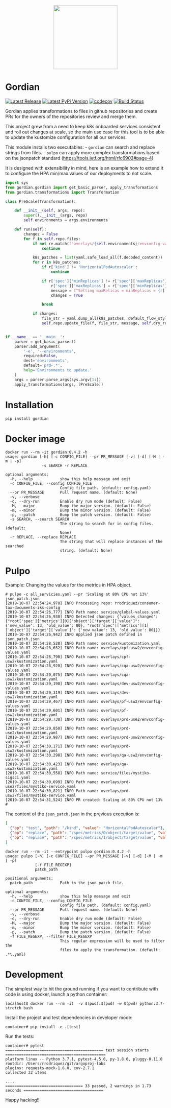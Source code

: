 <div align="center">
<img width="200"
src=".github/gordian-logo.png">
</div>

Gordian
========

[![Latest Release](https://img.shields.io/github/v/release/argoproj-labs/gordian.svg)](https://github.com/argoproj-labs/gordian/releases/)
[![Latest PyPi Version](https://badge.fury.io/py/gordian.svg)](https://pypi.python.org/pypi/gordian/)
[![codecov](https://codecov.io/gh/argoproj-labs/gordian/branch/master/graph/badge.svg)](https://codecov.io/gh/argoproj-labs/gordian/)
[![Build Status](https://github.com/argoproj-labs/gordian/workflows/Python%20package/badge.svg)](https://github.com/argoproj-labs/gordian/actions?query=workflow%3A%22Python+package%22)

Gordian applies transformations to files in github repositories and create PRs for the owners of the repositories review and merge them.

This project grew from a need to keep k8s onboarded services consistent and roll out changes at scale, so the main use case for this tool
is to be able to update the kustomize configuration for all our services.

This module installs two executables:
    - `gordian` can search and replace strings from files.
    - `pulpo` can apply more complex transformations based on the jsonpatch standard (https://tools.ietf.org/html/rfc6902#page-4)

It is designed with extensibility in mind, here is an example how to extend it to configure the HPA min/max values of our deployments to not scale.

```python
import sys
from gordian.gordian import get_basic_parser, apply_transformations
from gordian.transformations import Transformation

class PreScale(Transformation):

    def __init__(self, args, repo):
        super().__init__(args, repo)
        self.environments = args.environments

    def run(self):
        changes = False
        for f in self.repo.files:
            if not re.match(f'overlays/{self.environments}/envconfig-values.yaml', f.path):
                continue

            k8s_patches = list(yaml.safe_load_all(f.decoded_content))
            for r in k8s_patches:
                if r['kind'] != 'HorizontalPodAutoscaler':
                    continue

                if r['spec']['minReplicas'] != r['spec']['maxReplicas']:
                    r['spec']['maxReplicas'] = r['spec']['minReplicas']
                    message = f"Setting maxRelicas = minReplicas = {r['spec']['minReplicas']}"
                    changes = True

                break

            if changes:
                file_str = yaml.dump_all(k8s_patches, default_flow_style=False, explicit_start=True)
                self.repo.update_file(f, file_str, message, self.dry_run)


if __name__ == '__main__':
    parser = get_basic_parser()
    parser.add_argument(
        '-e', '--environments',
        required=False,
        dest='environments',
        default='prd-.*',
        help='Environments to update.'
    )
    args = parser.parse_args(sys.argv[1:])
    apply_transformations(args, [PreScale])
```


Installation
============
```
pip install gordian
```

Docker image
============
```
docker run --rm -it gordian:0.4.2 -h
usage: gordian [-h] [-c CONFIG_FILE] --pr PR_MESSAGE [-v] [-d] [-M | -m | -p]
                -s SEARCH -r REPLACE

optional arguments:
  -h, --help            show this help message and exit
  -c CONFIG_FILE, --config CONFIG_FILE
                        Config file path. (default: config.yaml)
  --pr PR_MESSAGE       Pull request name. (default: None)
  -v, --verbose
  -d, --dry-run         Enable dry run mode (default: False)
  -M, --major           Bump the major version. (default: False)
  -m, --minor           Bump the minor version. (default: False)
  -p, --patch           Bump the patch version. (default: False)
  -s SEARCH, --search SEARCH
                        The string to search for in config files. (default:
                        None)
  -r REPLACE, --replace REPLACE
                        The string that will replace instances of the searched
                        string. (default: None)
```

Pulpo
=====
Example: Changing the values for the metrics in HPA object.
```
# pulpo -c all_servicies.yaml --pr 'Scaling at 80% CPU not 13%' json_patch.json
[2019-10-07 22:54:24,978] INFO Processing repo: rrodriquez/consumer-tax-documents-iks-config
[2019-10-07 22:54:26,777] INFO Path name: service/global-values.yaml
[2019-10-07 22:54:26,930] INFO Detected changes: {'values_changed': {"root['spec']['metrics'][0]['object']['target']['value']": {'new_value': 13, 'old_value': 80}, "root['spec']['metrics'][1]['object']['target']['value']": {'new_value': 13, 'old_value': 80}}}
[2019-10-07 22:54:26,942] INFO Applied json patch defined in json_patch.json
[2019-10-07 22:54:28,528] INFO Path name: service/kustomization.yaml
[2019-10-07 22:54:28,652] INFO Path name: overlays/cpf-usw2/envconfig-values.yaml
[2019-10-07 22:54:28,790] INFO Path name: overlays/cpf-usw2/kustomization.yaml
[2019-10-07 22:54:28,920] INFO Path name: overlays/cqa-usw2/envconfig-values.yaml
[2019-10-07 22:54:29,075] INFO Path name: overlays/cqa-usw2/kustomization.yaml
[2019-10-07 22:54:29,198] INFO Path name: overlays/dev-usw2/envconfig-values.yaml
[2019-10-07 22:54:29,319] INFO Path name: overlays/dev-usw2/kustomization.yaml
[2019-10-07 22:54:29,467] INFO Path name: overlays/pf-usw2/envconfig-values.yaml
[2019-10-07 22:54:29,601] INFO Path name: overlays/pf-usw2/kustomization.yaml
[2019-10-07 22:54:29,730] INFO Path name: overlays/prd-use2/envconfig-values.yaml
[2019-10-07 22:54:29,850] INFO Path name: overlays/prd-use2/kustomization.yaml
[2019-10-07 22:54:29,987] INFO Path name: overlays/prd-usw2/envconfig-values.yaml
[2019-10-07 22:54:30,171] INFO Path name: overlays/prd-usw2/kustomization.yaml
[2019-10-07 22:54:30,298] INFO Path name: overlays/qa-usw2/envconfig-values.yaml
[2019-10-07 22:54:30,423] INFO Path name: overlays/qa-usw2/kustomization.yaml
[2019-10-07 22:54:30,558] INFO Path name: service/files/mystiko-sigsci.yaml
[2019-10-07 22:54:30,699] INFO Path name: overlays/prd-use2/files/mystiko-service.yaml
[2019-10-07 22:54:30,821] INFO Path name: overlays/prd-usw2/files/mystiko-service.yaml
[2019-10-07 22:54:31,524] INFO PR created: Scaling at 80% CPU not 13%
#
```
The content of the `json_patch.json` in the previous execution is:
```json
[
  {"op": "test", "path": "/kind", "value": "HorizontalPodAutoscaler"},
  {"op": "replace", "path": "/spec/metrics/0/object/target/value", "value": 80},
  {"op": "replace", "path": "/spec/metrics/1/object/target/value", "value": 80}
]
```


```
docker run --rm -it --entrypoint pulpo gordian:0.4.2 -h
usage: pulpo [-h] [-c CONFIG_FILE] --pr PR_MESSAGE [-v] [-d] [-M | -m | -p]
             [-f FILE_REGEXP]
             patch_path

positional arguments:
  patch_path            Path to the json patch file.

optional arguments:
  -h, --help            show this help message and exit
  -c CONFIG_FILE, --config CONFIG_FILE
                        Config file path. (default: config.yaml)
  --pr PR_MESSAGE       Pull request name. (default: None)
  -v, --verbose
  -d, --dry-run         Enable dry run mode (default: False)
  -M, --major           Bump the major version. (default: False)
  -m, --minor           Bump the minor version. (default: False)
  -p, --patch           Bump the patch version. (default: False)
  -f FILE_REGEXP, --filter FILE_REGEXP
                        This regular expression will be used to filter the
                        files to apply the transformation. (default: .*\.yaml)
```

Development
===========
The simplest way to hit the ground running if you want to contribute with code is using docker, launch a python container:
```
localhost$ docker run --rm -it  -v $(pwd):$(pwd) -w $(pwd) python:3.7-stretch bash
```

Install the project and test dependencies in developer mode:
```
container# pip install -e .[test]
```

Run the tests:
```
container# pytest
=========================================== test session starts ============================================
platform linux -- Python 3.7.1, pytest-4.5.0, py-1.8.0, pluggy-0.11.0
rootdir: /Users/rrodriquez/git/argoproj-labs
plugins: requests-mock-1.6.0, cov-2.7.1
collected 33 items

....
================================== 33 passed, 2 warnings in 1.73 seconds ===================================
```

Happy hacking!!
